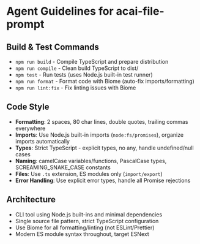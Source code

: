 # Agent Guidelines for acai-file-prompt

## Build & Test Commands
- `npm run build` - Compile TypeScript and prepare distribution
- `npm run compile` - Clean build TypeScript to dist/
- `npm test` - Run tests (uses Node.js built-in test runner)
- `npm run format` - Format code with Biome (auto-fix imports/formatting)
- `npm run lint:fix` - Fix linting issues with Biome

## Code Style
- **Formatting**: 2 spaces, 80 char lines, double quotes, trailing commas everywhere
- **Imports**: Use Node.js built-in imports (`node:fs/promises`), organize imports automatically
- **Types**: Strict TypeScript - explicit types, no any, handle undefined/null cases
- **Naming**: camelCase variables/functions, PascalCase types, SCREAMING_SNAKE_CASE constants
- **Files**: Use `.ts` extension, ES modules only (`import/export`)
- **Error Handling**: Use explicit error types, handle all Promise rejections

## Architecture
- CLI tool using Node.js built-ins and minimal dependencies
- Single source file pattern, strict TypeScript configuration
- Use Biome for all formatting/linting (not ESLint/Prettier)
- Modern ES module syntax throughout, target ESNext